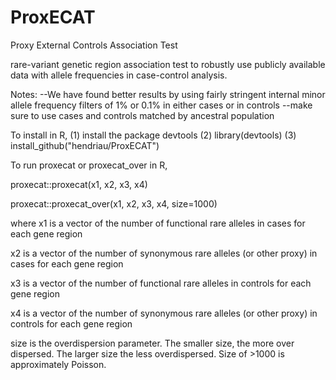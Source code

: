 # ProxECAT
Proxy External Controls Association Test

rare-variant genetic region association test to robustly use publicly available data with allele frequencies in case-control analysis.

Notes:
--We have found better results by using fairly stringent internal minor allele frequency filters of 1% or 0.1% in either cases or in controls
--make sure to use cases and controls matched by ancestral population

To install in R, 
(1) install the package devtools
(2) library(devtools)
(3) install_github("hendriau/ProxECAT")



To run proxecat or proxecat_over in R,

proxecat::proxecat(x1, x2, x3, x4)

proxecat::proxecat_over(x1, x2, x3, x4, size=1000)


where 
x1	is a vector of the number of functional rare alleles in cases for each gene region

x2	is a vector of the number of synonymous rare alleles (or other proxy) in cases for each gene region

x3	is a vector of the number of functional rare alleles in controls for each gene region

x4	is a vector of the number of synonymous rare alleles (or other proxy) in controls for each gene region

size	is the overdispersion parameter. The smaller size, the more over dispersed. The larger size the less overdispersed. Size of >1000 is approximately Poisson.
